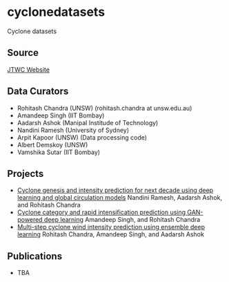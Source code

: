 # cyclonedatasets
Cyclone datasets 

## Source
[JTWC Website](https://www.metoc.navy.mil/jtwc/jtwc.html?best-tracks)


## Data Curators

* Rohitash Chandra  (UNSW) (rohitash.chandra at unsw.edu.au)
* Amandeep Singh (IIT Bombay) 
* Aadarsh Ashok (Manipal Institude of Technology)
* Nandini Ramesh (University of Sydney)
* Arpit Kapoor (UNSW) (Data processing code)
* Albert Demskoy (UNSW)
* Vamshika Sutar (IIT Bombay)

## Projects
* [Cyclone genesis and intensity prediction for next decade using deep learning and  global circulation models](https://github.com/sydney-machine-learning/cyclonecategory_GCMs) Nandini Ramesh,  Aadarsh Ashok,   and Rohitash Chandra
* [Cyclone category and rapid intensification prediction using GAN-powered deep learning](https://github.com/sydney-machine-learning/cyclone_deeplearning)   Amandeep Singh, and Rohitash Chandra
* [Multi-step cyclone wind intensity prediction using ensemble deep learning](https://github.com/sydney-machine-learning/cyclonewindintensity-ensembledeeplearning)    Rohitash Chandra, Amandeep Singh, and Aadarsh Ashok 

## Publications 

* TBA


